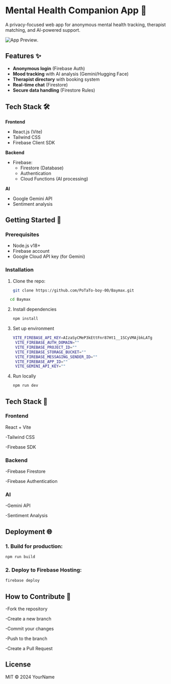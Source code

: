 # Mental Health Companion App 🌱

A privacy-focused web app for anonymous mental health tracking, therapist matching, and AI-powered support.

![App Preview](https://asset.cloudinary.com/dd3wlco6o/00aeb7033283b169005f0fd4e27de345). <!-- Replace with actual screenshot -->

## Features ✨

- **Anonymous login** (Firebase Auth)
- **Mood tracking** with AI analysis (Gemini/Hugging Face)
- **Therapist directory** with booking system
- **Real-time chat** (Firestore)
- **Secure data handling** (Firestore Rules)

## Tech Stack 🛠️

**Frontend**  
- React.js (Vite)  
- Tailwind CSS  
- Firebase Client SDK  

**Backend**  
- Firebase:  
  - Firestore (Database)  
  - Authentication  
  - Cloud Functions (AI processing)  

**AI**  
- Google Gemini API  
- Sentiment analysis  

## Getting Started 🚀

### Prerequisites
- Node.js v18+
- Firebase account
- Google Cloud API key (for Gemini)

### Installation
1. Clone the repo:
   ```bash
   git clone https://github.com/PoTaTo-boy-00/Baymax.git
   ```
   
  ```bash
    cd Baymax
  ```
2. Install dependencies
   ```bash
   npm install
   ```
3. Set up environment
   ```bash
   VITE_FIREBASE_API_KEY=AIzaSyCMeP3kEttFnr87Ht1__1SCyVMAjbkLATg
    VITE_FIREBASE_AUTH_DOMAIN=""
    VITE_FIREBASE_PROJECT_ID=""
    VITE_FIREBASE_STORAGE_BUCKET=""
    VITE_FIREBASE_MESSAGING_SENDER_ID=""
    VITE_FIREBASE_APP_ID=""
    VITE_GEMINI_API_KEY=""
    ```
4. Run locally
   ```bash
   npm run dev
   ```

## Tech Stack 🔧
 ### Frontend
   React + Vite

   -Tailwind CSS

   -Firebase SDK

 ### Backend
   -Firebase Firestore

   -Firebase Authentication

### AI
   -Gemini API

   -Sentiment Analysis


## Deployment 🌐
### 1. Build for production:
   ```bash
   npm run build
   ```
### 2. Deploy to Firebase Hosting:
  ```bash
  firebase deploy
  ```

## How to Contribute 🤝
   -Fork the repository

   -Create a new branch

   -Commit your changes

   -Push to the branch

   -Create a Pull Request

## License 
  MIT © 2024 YourName
